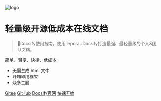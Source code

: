 <!-- _coverpage.md -->
![logo](https://docsify.js.org/_media/icon.svg)

# 轻量级开源低成本在线文档 

> 💪Docsify使用指南，使用Typora+Docsify打造最强、最轻量级的个人&团队文档。

 简单、轻便、快捷、低成本
- 无需生成 html 文件
- 开箱即用框架
- 众多主题


[Gitee](https://gitee.com/librarycodes/docsify-low-cost-model)
[GitHub](https://github.com/shiming-git/docsify-low-cost-model)
[Docsify官网](https://docsify.js.org/#/)
[快速开始](README.md)